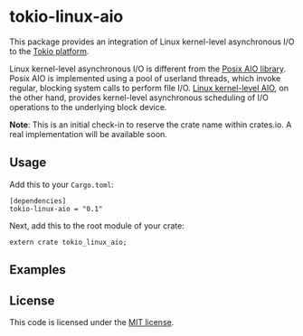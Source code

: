 # tokio-linux-aio

This package provides an integration of Linux kernel-level asynchronous I/O to the [Tokio platform](https://tokio.rs/). 

Linux kernel-level asynchronous I/O is different from the [Posix AIO library](http://man7.org/linux/man-pages/man7/aio.7.html). Posix AIO is implemented using a pool of userland threads, which invoke regular, blocking system calls to perform file I/O. [Linux kernel-level AIO](http://lse.sourceforge.net/io/aio.html), on the other hand, provides kernel-level asynchronous scheduling of I/O operations to the underlying block device. 

__Note__: This is an initial check-in to reserve the crate name within crates.io. A real implementation will be available soon.

## Usage

Add this to your `Cargo.toml`:

    [dependencies]
    tokio-linux-aio = "0.1"

Next, add this to the root module of your crate:

    extern crate tokio_linux_aio;

## Examples

## License

This code is licensed under the [MIT license](https://github.com/hmwill/tokio-linux-aio/blob/master/LICENSE).